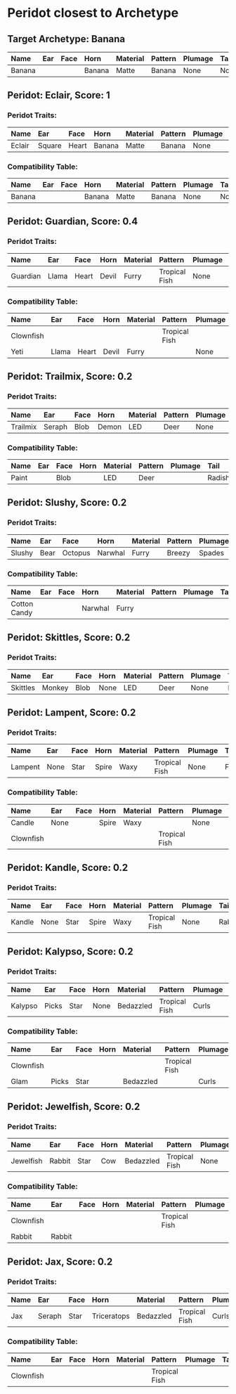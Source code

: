 # Peridot closest to Archetype

## Target Archetype: Banana
| Name   | Ear  | Face | Horn   | Material | Pattern | Plumage | Tail |
| :----- | :--- | :--- | :----- | :------- | :------ | :------ | :--- |
| Banana |      |      | Banana | Matte    | Banana  | None    | None |

## Peridot: Eclair, Score: 1

### Peridot Traits:
| Name   | Ear    | Face  | Horn   | Material | Pattern | Plumage | Tail |
| :----- | :----- | :---- | :----- | :------- | :------ | :------ | :--- |
| Eclair | Square | Heart | Banana | Matte    | Banana  | None    | None |

### Compatibility Table:
| Name   | Ear  | Face | Horn   | Material | Pattern | Plumage | Tail |
| :----- | :--- | :--- | :----- | :------- | :------ | :------ | :--- |
| Banana |      |      | Banana | Matte    | Banana  | None    | None |

## Peridot: Guardian, Score: 0.4

### Peridot Traits:
| Name     | Ear   | Face  | Horn  | Material | Pattern       | Plumage | Tail |
| :------- | :---- | :---- | :---- | :------- | :------------ | :------ | :--- |
| Guardian | Llama | Heart | Devil | Furry    | Tropical Fish | None    | None |

### Compatibility Table:
| Name      | Ear   | Face  | Horn  | Material | Pattern       | Plumage | Tail |
| :-------- | :---- | :---- | :---- | :------- | :------------ | :------ | :--- |
| Clownfish |       |       |       |          | Tropical Fish |         |      |
| Yeti      | Llama | Heart | Devil | Furry    |               | None    | None |

## Peridot: Trailmix, Score: 0.2

### Peridot Traits:
| Name     | Ear    | Face | Horn  | Material | Pattern | Plumage | Tail   |
| :------- | :----- | :--- | :---- | :------- | :------ | :------ | :----- |
| Trailmix | Seraph | Blob | Demon | LED      | Deer    | None    | Radish |

### Compatibility Table:
| Name  | Ear  | Face | Horn | Material | Pattern | Plumage | Tail   |
| :---- | :--- | :--- | :--- | :------- | :------ | :------ | :----- |
| Paint |      | Blob |      | LED      | Deer    |         | Radish |

## Peridot: Slushy, Score: 0.2

### Peridot Traits:
| Name   | Ear  | Face    | Horn    | Material | Pattern | Plumage | Tail |
| :----- | :--- | :------ | :------ | :------- | :------ | :------ | :--- |
| Slushy | Bear | Octopus | Narwhal | Furry    | Breezy  | Spades  | None |

### Compatibility Table:
| Name         | Ear  | Face | Horn    | Material | Pattern | Plumage | Tail |
| :----------- | :--- | :--- | :------ | :------- | :------ | :------ | :--- |
| Cotton Candy |      |      | Narwhal | Furry    |         |         |      |

## Peridot: Skittles, Score: 0.2

### Peridot Traits:
| Name     | Ear    | Face | Horn | Material | Pattern | Plumage | Tail    |
| :------- | :----- | :--- | :--- | :------- | :------ | :------ | :------ |
| Skittles | Monkey | Blob | None | LED      | Deer    | None    | Peacock |

## Peridot: Lampent, Score: 0.2

### Peridot Traits:
| Name    | Ear  | Face | Horn  | Material | Pattern       | Plumage | Tail  |
| :------ | :--- | :--- | :---- | :------- | :------------ | :------ | :---- |
| Lampent | None | Star | Spire | Waxy     | Tropical Fish | None    | Fleur |

### Compatibility Table:
| Name      | Ear  | Face | Horn  | Material | Pattern       | Plumage | Tail |
| :-------- | :--- | :--- | :---- | :------- | :------------ | :------ | :--- |
| Candle    | None |      | Spire | Waxy     |               | None    |      |
| Clownfish |      |      |       |          | Tropical Fish |         |      |

## Peridot: Kandle, Score: 0.2

### Peridot Traits:
| Name   | Ear  | Face | Horn  | Material | Pattern       | Plumage | Tail   |
| :----- | :--- | :--- | :---- | :------- | :------------ | :------ | :----- |
| Kandle | None | Star | Spire | Waxy     | Tropical Fish | None    | Rabbit |

## Peridot: Kalypso, Score: 0.2

### Peridot Traits:
| Name    | Ear   | Face | Horn | Material  | Pattern       | Plumage | Tail |
| :------ | :---- | :--- | :--- | :-------- | :------------ | :------ | :--- |
| Kalypso | Picks | Star | None | Bedazzled | Tropical Fish | Curls   | None |

### Compatibility Table:
| Name      | Ear   | Face | Horn | Material  | Pattern       | Plumage | Tail |
| :-------- | :---- | :--- | :--- | :-------- | :------------ | :------ | :--- |
| Clownfish |       |      |      |           | Tropical Fish |         |      |
| Glam      | Picks | Star |      | Bedazzled |               | Curls   | None |

## Peridot: Jewelfish, Score: 0.2

### Peridot Traits:
| Name      | Ear    | Face | Horn | Material  | Pattern       | Plumage | Tail   |
| :-------- | :----- | :--- | :--- | :-------- | :------------ | :------ | :----- |
| Jewelfish | Rabbit | Star | Cow  | Bedazzled | Tropical Fish | None    | Rabbit |

### Compatibility Table:
| Name      | Ear    | Face | Horn | Material | Pattern       | Plumage | Tail   |
| :-------- | :----- | :--- | :--- | :------- | :------------ | :------ | :----- |
| Clownfish |        |      |      |          | Tropical Fish |         |        |
| Rabbit    | Rabbit |      |      |          |               |         | Rabbit |

## Peridot: Jax, Score: 0.2

### Peridot Traits:
| Name | Ear    | Face | Horn        | Material  | Pattern       | Plumage | Tail |
| :--- | :----- | :--- | :---------- | :-------- | :------------ | :------ | :--- |
| Jax  | Seraph | Star | Triceratops | Bedazzled | Tropical Fish | Curls   | None |

### Compatibility Table:
| Name      | Ear  | Face | Horn | Material | Pattern       | Plumage | Tail |
| :-------- | :--- | :--- | :--- | :------- | :------------ | :------ | :--- |
| Clownfish |      |      |      |          | Tropical Fish |         |      |
